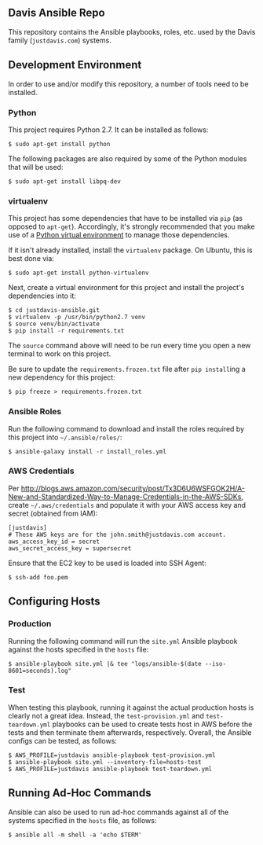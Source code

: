 Davis Ansible Repo
----------------------------------

This repository contains the Ansible playbooks, roles, etc. used by the Davis family (`justdavis.com`) systems.

## Development Environment

In order to use and/or modify this repository, a number of tools need to be installed.

### Python

This project requires Python 2.7. It can be installed as follows:

    $ sudo apt-get install python

The following packages are also required by some of the Python modules that will be used:

    $ sudo apt-get install libpq-dev

### virtualenv

This project has some dependencies that have to be installed via `pip` (as opposed to `apt-get`). Accordingly, it's strongly recommended that you make use of a [Python virtual environment](http://docs.python-guide.org/en/latest/dev/virtualenvs/) to manage those dependencies.

If it isn't already installed, install the `virtualenv` package. On Ubuntu, this is best done via:

    $ sudo apt-get install python-virtualenv

Next, create a virtual environment for this project and install the project's dependencies into it:

    $ cd justdavis-ansible.git
    $ virtualenv -p /usr/bin/python2.7 venv
    $ source venv/bin/activate
    $ pip install -r requirements.txt

The `source` command above will need to be run every time you open a new terminal to work on this project.

Be sure to update the `requirements.frozen.txt` file after `pip install`ing a new dependency for this project:

    $ pip freeze > requirements.frozen.txt

### Ansible Roles

Run the following command to download and install the roles required by this project into `~/.ansible/roles/`:

    $ ansible-galaxy install -r install_roles.yml

### AWS Credentials

Per <http://blogs.aws.amazon.com/security/post/Tx3D6U6WSFGOK2H/A-New-and-Standardized-Way-to-Manage-Credentials-in-the-AWS-SDKs>, create `~/.aws/credentials` and populate it with your AWS access key and secret (obtained from IAM):

    [justdavis]
    # These AWS keys are for the john.smith@justdavis.com account.
    aws_access_key_id = secret
    aws_secret_access_key = supersecret

Ensure that the EC2 key to be used is loaded into SSH Agent:

    $ ssh-add foo.pem

## Configuring Hosts

### Production

Running the following command will run the `site.yml` Ansible playbook against the hosts specified in the `hosts` file:

    $ ansible-playbook site.yml |& tee "logs/ansible-$(date --iso-8601=seconds).log"

### Test

When testing this playbook, running it against the actual production hosts is clearly not a great idea. Instead, the `test-provision.yml` and `test-teardown.yml` playbooks can be used to create tests host in AWS before the tests and then terminate them afterwards, respectively. Overall, the Ansible configs can be tested, as follows:

    $ AWS_PROFILE=justdavis ansible-playbook test-provision.yml
    $ ansible-playbook site.yml --inventory-file=hosts-test
    $ AWS_PROFILE=justdavis ansible-playbook test-teardown.yml

## Running Ad-Hoc Commands

Ansible can also be used to run ad-hoc commands against all of the systems specified in the `hosts` file, as follows:

    $ ansible all -m shell -a 'echo $TERM'

